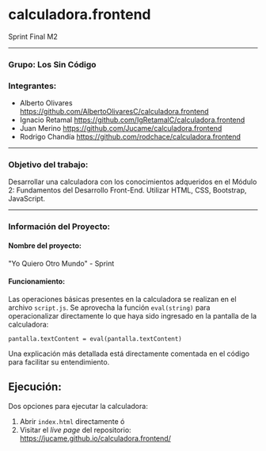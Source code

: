 # calculadora.frontend
Sprint Final M2
***
### Grupo: Los Sin Código
### Integrantes:
- Alberto Olivares https://github.com/AlbertoOlivaresC/calculadora.frontend
- Ignacio Retamal https://github.com/IgRetamalC/calculadora.frontend
- Juan Merino https://github.com/Jucame/calculadora.frontend
- Rodrigo Chandía https://github.com/rodchace/calculadora.frontend
***
### Objetivo del trabajo:
Desarrollar una calculadora con los conocimientos adqueridos en el Módulo 2: Fundamentos del Desarrollo Front-End. Utilizar HTML, CSS, Bootstrap, JavaScript.
***
### Información del Proyecto:
#### Nombre del proyecto: 
"Yo Quiero Otro Mundo" - Sprint
#### Funcionamiento:
Las operaciones básicas presentes en la calculadora se realizan en el archivo `script.js`. Se aprovecha la función `eval(string)` para operacionalizar directamente lo que haya sido ingresado en la pantalla de la calculadora:

    pantalla.textContent = eval(pantalla.textContent)

Una explicación más detallada está directamente comentada en el código para facilitar su entendimiento.

## Ejecución:
Dos opciones para ejecutar la calculadora:
1. Abrir `index.html` directamente ó
2. Visitar el *live page* del repositorio: https://jucame.github.io/calculadora.frontend/